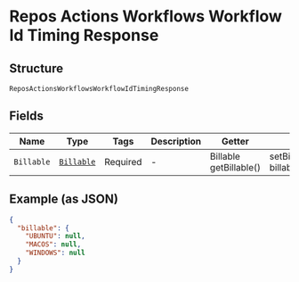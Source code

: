 
# Repos Actions Workflows Workflow Id Timing Response

## Structure

`ReposActionsWorkflowsWorkflowIdTimingResponse`

## Fields

| Name | Type | Tags | Description | Getter | Setter |
|  --- | --- | --- | --- | --- | --- |
| `Billable` | [`Billable`](../../doc/models/billable.md) | Required | - | Billable getBillable() | setBillable(Billable billable) |

## Example (as JSON)

```json
{
  "billable": {
    "UBUNTU": null,
    "MACOS": null,
    "WINDOWS": null
  }
}
```

